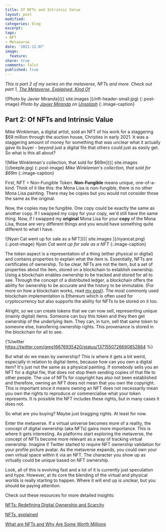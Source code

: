 ```yaml
---
title: Of NFTs and Intrinsic Value
layout: post
modified: 
categories: blog
excerpt: 
tags:
- NFT
- Metaverse
date: '2021-11-07'
image:
  feature: 
share: true
comments: falst
published: true
---
```


*This is part 2 of my series on the metaverse, NFTs and more. Check out part 1, [The Metaverse, Explained, Kind Of](https://www.johndehavilland.com/blog/2021/10/27/metaverse-explained.html)*

![Photo by Javier Miranda]({{ site.images }}/nft-header-small.jpg)
{:.post-image}
*Photo by <a href="https://unsplash.com/@nuvaproductions?utm_source=unsplash&utm_medium=referral&utm_content=creditCopyText">Javier Miranda</a> on <a href="https://unsplash.com/s/photos/digital-art?utm_source=unsplash&utm_medium=referral&utm_content=creditCopyText">Unsplash</a>*
{:.image-caption}

## Part 2: Of NFTs and Intrinsic Value

Mike Winkleman, a digital artist, sold an NFT of his work for a staggering $69 million through the auction house, Christies in early 2021. It was a staggering amount of money for something that was unclear what it actually gave its buyer - beyond just a digital file that others could just as easily get. So what is this all about?
<!--more-->

![Mike Winkleman's collection, that sold for $69m]({{ site.images }}/beeple.jpg)
{:.post-image}
*Mike Winkleman's collection, that sold for $69m*
{:.image-caption}

First, NFT = Non-Fungible Token. **Non-Fungible** means unique, one-of-a-kind. Think of it like this: the Mona Lisa is non-fungible, there is no other Mona Lisa painting. There may be copies but you would not consider those the same as the original. 

Now, the copies may be fungible. One copy could be exactly the same as another copy. If I swapped my copy for your copy, we'd still have the same thing. Now, if I swapped my **original** Mona Lisa for your **copy** of the Mona Lisa, those are very different things and you would have something quite different to what I have.

![Nyan Cat went up for sale as a NFT]({{ site.images }}/nyancat.png)
{:.post-image}
*Nyan Cat went up for sale as a NFT*
{:.image-caption}

The token aspect is a representation of a thing (either physical or digital) and contains properties to explain what the item is. Essentially, NFTs are certificates of ownership. To be clear, NFTs are not the item, but a set of properties about the item, stored on a blockchain to establish ownership. Using a blockchain enables ownership to be tracked and stored for all to see. Through the concept of a distributed ledger, a blockchain offers the ability for ownership to be accurate and the history to be immutable. (For more on how a blockchain works, read [my post](https://www.johndehavilland.com/blog/2018/03/16/blockchain-explained-simply.html)). The most commonly used blockchain implementation is Ethereum which is often used for cryptocurrency but also supports the ability for NFTs to be stored on it too.

Alright, so we can create tokens that we can now sell, representing unique (mainly digital) items. Someone can buy this token and they then get ownership of the underlying item. They can, in turn, sell that same token to someone else, transfering ownership rights. This provenance is stored in the blockchain for all to see. 

{%twitter https://twitter.com/greg16676935420/status/1371550726690852864 %}

But what do we mean by ownership? This is where it gets a bit weird, especially in relation to digital items, because how can you own a digital item? It's just not the same as a physical painting. If somebody sells you an NFT for a digital file, that does not stop them sending copies of that file to other people. The use of NFTs for copyright has also not been established and therefore, owning an NFT does not mean that you own the copyright. This is important since it means owning an NFT does not necessarily mean you own the rights to reproduce or commercialise what your token represents. It is possible the NFT includes these rights, but in many cases it does not.

So what are you buying? Maybe just bragging rights. At least for now.

Enter the metaverse. If a virtual universe becomes more of a reality, the concept of digital ownership (aka NFTs) gains more importance. This is where it gets interesting. As platforms start exploring the metaverse, the concept of NFTs become more relevant as a way of tracking virtual ownership. Imagine if Twitter started to require NFT ownership validation for your profile picture avatar. As the metaverse expands, you could own your own virtual space within it via an NFT. The character you show up as virtually could be unique based on NFT ownership. 

Look, all of this is evolving fast and a lot of it is currently just speculation and hype. However, at its core the blending of the virtual and physical worlds is really starting to happen. Where it will end up is unclear, but you should be paying attention.

Check out these resources for more detailed insights:

[NFTs: Redefining Digital Ownership and Scarcity](https://www.sothebys.com/en/articles/nfts-redefining-digital-ownership-and-scarcity)

[NFTs, explained](https://www.theverge.com/22310188/nft-explainer-what-is-blockchain-crypto-art-faq)

[What are NFTs and Why Are Some Worth Millions](https://www.bbc.com/news/technology-56371912)



